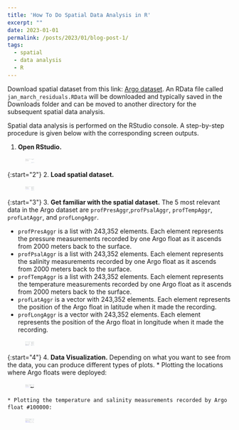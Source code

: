 ```yaml
---
title: 'How To Do Spatial Data Analysis in R'
excerpt: "" 
date: 2023-01-01
permalink: /posts/2023/01/blog-post-1/
tags:
  - spatial
  - data analysis
  - R
---
```


Download spatial dataset from this link: <a href="https://drive.google.com/file/d/162DlIuJjLcx8-md34ywfll47wk0ucA4G/view?usp=sharing" rel="noopener" target="_blank" >Argo dataset</a>. An RData file called `jan_march_residuals.RData` will be downloaded and typically saved in the Downloads folder and can be moved to another directory for the subsequent spatial data analysis.

Spatial data analysis is performed on the RStudio console. A step-by-step procedure is given below with the corresponding screen outputs.

1. **Open RStudio.**
<figure>
    <img src="/images/how_to_do_spatial_analysis/1_open_rstudio.png" width="20px" height="10px">
</figure>

{:start="2"}
2. **Load spatial dataset.**
<figure>
    <img src="/images/how_to_do_spatial_analysis/2_load_spatial_dataset.png" width="20px" height="10px">
</figure>

{:start="3"}
3. **Get familiar with the spatial dataset.** The 5 most relevant data in the Argo dataset are `profPresAggr`,`profPsalAggr`, `profTempAggr`, `profLatAggr`, and `profLongAggr`. 
 * `profPresAggr` is a list with 243,352 elements. Each element represents the pressure measurements recorded by one Argo float as it ascends from 2000 meters back to the surface. 
 * `profPsalAggr` is a list with 243,352 elements. Each element represents the salinity measurements recorded by one Argo float as it ascends from 2000 meters back to the surface. 
 * `profTempAggr` is a list with 243,352 elements. Each element represents the temperature measurements recorded by one Argo float as it ascends from 2000 meters back to the surface.
 * `profLatAggr` is a vector with 243,352 elements. Each element represents the position of the Argo float in latitude when it made the recording.
 * `profLongAggr` is a vector with 243,352 elements. Each element represents the position of the Argo float in longitude when it made the recording.
<figure>
    <img src="/images/how_to_do_spatial_analysis/3_get_familiar.png" width="20px" height="10px">
</figure>

{:start="4"}
4. **Data Visualization.** Depending on what you want to see from the data, you can produce different types of plots. 
    * Plotting the locations where Argo floats were deployed:
<figure>
    <img src="/images/how_to_do_spatial_analysis/4_plotting_argo_float_locations.png" width="20px" height="10px">
</figure>

    * Plotting the temperature and salinity measurements recorded by Argo float #100000:
<figure>
    <img src="/images/how_to_do_spatial_analysis/5_plotting_temperature_salinity_single_argo_float.png" width="20px" height="10px">
</figure>

